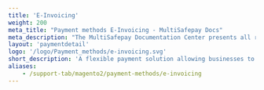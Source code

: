 ```yaml
---
title: 'E-Invoicing'
weight: 200
meta_title: "Payment methods E-Invoicing - MultiSafepay Docs"
meta_description: "The MultiSafepay Documentation Center presents all relevant information about our Plugins and API. You can also find support pages for payment methods, tools and general questions as well as the contact details of our Support and Integration Teams."
layout: 'paymentdetail'
logo: '/logo/Payment_methods/e-invoicing.svg' 
short_description: 'A flexible payment solution allowing businesses to take control and personalize consumer payments.'
aliases:
    - /support-tab/magento2/payment-methods/e-invoicing
---
```

